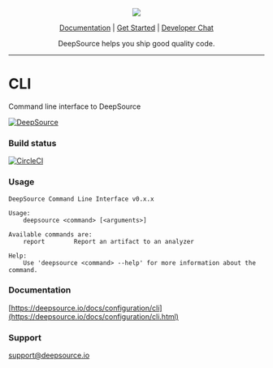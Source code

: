 <p align="center">
  <img src="https://deepsource.io/images/logo-wordmark-dark.svg" />
</p>

<p align="center">
  <a href="https://deepsource.io/docs">Documentation</a> |
  <a href="https://deepsource.io/signup">Get Started</a> |
  <a href="https://gitter.im/deepsourcelabs/lobby?utm_source=share-link&utm_medium=link&utm_campaign=share-link">Developer Chat</a>
</p>

<p align="center">
  DeepSource helps you ship good quality code.
</p>

</p>

---

# CLI

Command line interface to DeepSource

[![DeepSource](https://static.deepsource.io/deepsource-badge-light.svg)](https://deepsource.io/gh/deepsourcelabs/cli/?ref=repository-badge)

### Build status

[![CircleCI](https://circleci.com/gh/deepsourcelabs/cli.svg?style=svg)](https://circleci.com/gh/deepsourcelabs/cli)

### Usage

```
DeepSource Command Line Interface v0.x.x

Usage:
    deepsource <command> [<arguments>]

Available commands are:
    report        Report an artifact to an analyzer

Help:
    Use 'deepsource <command> --help' for more information about the command.
```

### Documentation

[https://deepsource.io/docs/configuration/cli](https://deepsource.io/docs/configuration/cli.html)

### Support

[support@deepsource.io](mailto:support@deepsource.io)
